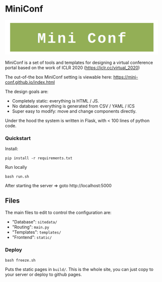 # MiniConf

<img src="https://github.com/Mini-Conf/Mini-Conf/raw/master/static/images/MiniConf.png">

MiniConf is a set of tools and templates for designing a virtual conference portal based on the work of ICLR 2020 (https://iclr.cc/virtual_2020)

The out-of-the box MiniConf setting is viewable here: https://mini-conf.github.io/index.html

The design goals are:

* Completely static: everything is HTML / JS.
* No database: everything is generated from CSV / YAML / ICS 
* Super easy to modify: move and change components directly. 

Under the hood the system is written in Flask, with < 100 lines of python code. 


### Quickstart

Install:
```
pip install -r requirements.txt
```

Run locally
```
bash run.sh 
```

After starting the server => goto http://localhost:5000


## Files

The main files to edit to control the configuration are: 

* "Database": `sitedata/`
* "Routing": `main.py`
* "Templates": `templates/`
* "Frontend": `static/`



### Deploy
```
bash freeze.sh 
```
Puts the static pages in `build/`. This is the whole site, you can just copy to your server or deploy to github pages.
